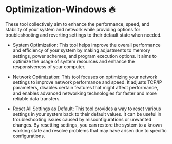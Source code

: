 # Optimization-Windows 🔥


These tool collectively aim to enhance the performance, speed, and stability of your system and network while providing options for troubleshooting and reverting settings to their default state when needed.




- System Optimization: This tool helps improve the overall performance and efficiency of your system by making adjustments to memory settings, power schemes, and program execution options. It aims to optimize the usage of system resources and enhance the responsiveness of your computer.



- Network Optimization: This tool focuses on optimizing your network settings to improve network performance and speed. It adjusts TCP/IP parameters, disables certain features that might affect performance, and enables advanced networking technologies for faster and more reliable data transfers.



- Reset All Settings as Default: This tool provides a way to reset various settings in your system back to their default values. It can be useful in troubleshooting issues caused by misconfigurations or unwanted changes. By resetting settings, you can restore the system to a known working state and resolve problems that may have arisen due to specific configurations.
